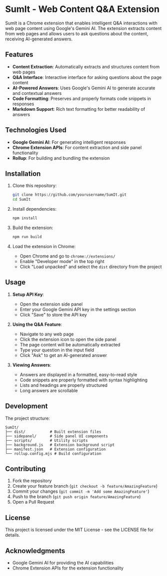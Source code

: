 # SumIt - Web Content Q&A Extension

SumIt is a Chrome extension that enables intelligent Q&A interactions with web page content using Google's Gemini AI. The extension extracts content from web pages and allows users to ask questions about the content, receiving AI-generated answers.

## Features

- **Content Extraction**: Automatically extracts and structures content from web pages
- **Q&A Interface**: Interactive interface for asking questions about the page content
- **AI-Powered Answers**: Uses Google's Gemini AI to generate accurate and contextual answers
- **Code Formatting**: Preserves and properly formats code snippets in responses
- **Markdown Support**: Rich text formatting for better readability of answers

## Technologies Used

- **Google Gemini AI**: For generating intelligent responses
- **Chrome Extension APIs**: For content extraction and side panel functionality
- **Rollup**: For building and bundling the extension

## Installation

1. Clone this repository:
   ```bash
   git clone https://github.com/yourusername/SumIt.git
   cd SumIt
   ```

2. Install dependencies:
   ```bash
   npm install
   ```

3. Build the extension:
   ```bash
   npm run build
   ```

4. Load the extension in Chrome:
   - Open Chrome and go to `chrome://extensions/`
   - Enable "Developer mode" in the top right
   - Click "Load unpacked" and select the `dist` directory from the project

## Usage

1. **Setup API Key**:
   - Open the extension side panel
   - Enter your Google Gemini API key in the settings section
   - Click "Save" to store the API key

2. **Using the Q&A Feature**:
   - Navigate to any web page
   - Click the extension icon to open the side panel
   - The page content will be automatically extracted
   - Type your question in the input field
   - Click "Ask" to get an AI-generated answer

3. **Viewing Answers**:
   - Answers are displayed in a formatted, easy-to-read style
   - Code snippets are properly formatted with syntax highlighting
   - Lists and headings are properly structured
   - Long answers are scrollable

## Development

The project structure:
```
SumIt/
├── dist/           # Built extension files
├── sidepanel/      # Side panel UI components
├── scripts/        # Utility scripts
├── background.js   # Extension background script
├── manifest.json   # Extension configuration
└── rollup.config.mjs # Build configuration
```

## Contributing

1. Fork the repository
2. Create your feature branch (`git checkout -b feature/AmazingFeature`)
3. Commit your changes (`git commit -m 'Add some AmazingFeature'`)
4. Push to the branch (`git push origin feature/AmazingFeature`)
5. Open a Pull Request

## License

This project is licensed under the MIT License - see the LICENSE file for details.

## Acknowledgments

- Google Gemini AI for providing the AI capabilities
- Chrome Extension APIs for the extension functionality
